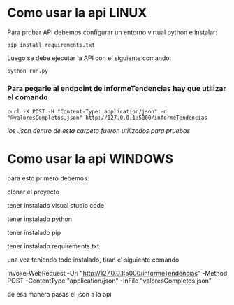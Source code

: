 # Como usar la api LINUX

Para probar API debemos configurar un entorno virtual python e instalar:

```pip install requirements.txt```

Luego se debe ejecutar la API con el siguiente comando:

```python run.py```

### Para pegarle al endpoint de informeTendencias hay que utilizar el comando

```curl -X POST -H "Content-Type: application/json" -d "@valoresCompletos.json" http://127.0.0.1:5000/informeTendencias```

*los .json dentro de esta carpeta fueron utilizados para pruebas*

# Como usar la api WINDOWS

para esto primero debemos:

clonar el proyecto

tener instalado visual studio code

tener instalado python

tener instalado pip

tener instalado requirements.txt

una vez teniendo todo instalado, tiran el siguiente comando

Invoke-WebRequest -Uri "<http://127.0.0.1:5000/informeTendencias>" -Method POST -ContentType "application/json" -InFile "valoresCompletos.json"

de esa manera pasas el json a la api
